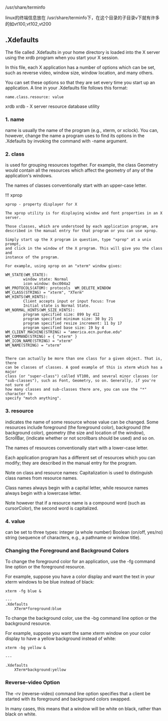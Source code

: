 

/usr/share/terminfo

linux的终端信息放在 /usr/share/terminfo下，在这个目录的子目录v下就有许多的如vt100,vt102,vt200



## .Xdefaults

The file called .Xdefaults in your home directory is loaded into the X server
using the xrdb program when you start your X session.

In this file, each X application has a number of options which can be set, such
as reverse video, window size, window location, and many others.

You can set these options so that they are set every time you start up an
application. A line in your .Xdefaults file follows this format:

    name.class.resource: value


xrdb
    xrdb - X server resource database utility


### 1. name

name is usually the name of the program (e.g., xterm, or xclock). You can,
however, change the name a program uses to find its options in the .Xdefaults
by invoking the command with -name argument.

### 2. class

is used for grouping resources together. For example, the class Geometry would
contain all the resources which affect the geometry of any of the application's
windows. 

The names of classes conventionally start with an upper-case letter.


!!! xprop

    xprop - property displayer for X

    The xprop utility is for displaying window and font properties in an X server.

    Those classes, which are understood by each application program, are
    described in the manual entry for that program or you can use xprop.

    Simply start up the X program in question, type "xprop" at a unix prompt,
    and click in the window of the X program. This will give you the class and
    instance of the program.

    For example, using xprop on an "xterm" window gives:

```
WM_STATE(WM_STATE):
		window state: Normal
		icon window: 0xc004a2
WM_PROTOCOLS(ATOM): protocols  WM_DELETE_WINDOW
WM_CLASS(STRING) = "xterm", "XTerm"
WM_HINTS(WM_HINTS):
		Client accepts input or input focus: True
		Initial state is Normal State.
WM_NORMAL_HINTS(WM_SIZE_HINTS):
		program specified size: 899 by 412
		program specified minimum size: 30 by 21
		program specified resize increment: 11 by 17
		program specified base size: 19 by 4
WM_CLIENT_MACHINE(STRING) = "america.ecn.purdue.edu"
WM_COMMAND(STRING) = { "xterm" }
WM_ICON_NAME(STRING) = "xterm"
WM_NAME(STRING) = "xterm"


There can actually be more than one class for a given object. That is, there
can be classes of classes. A good example of this is xterm which has a major
class (or "super-class") called VT100, and several minor classes (or
"sub-classes"), such as Font, Geometry, so on. Generally, if you're not sure of
how many classes and sub-classes there are, you can use the "*" character to
specify "match anything".
```


### 3. resource

indicates the name of some resource whose value can be changed. Some resources
include foreground (the foreground color), background (the background color),
geometry (the size and location of the window), ScrollBar, (indicate whether or
not scrollbars should be used) and so on.

The names of resources conventionally start with a lower-case letter. 

Each application program has a different set of resources which you can modify;
they are described in the manual entry for the program.


Note on class and resource names: Capitalization is used to distinguish class
names from resource names.

Class names always begin with a capital letter, while resource names always
begin with a lowercase letter.

Note however that if a resource name is a compound word (such as cursorColor),
the second word is capitalized.


### 4. value

can be set to three types:
integer (a whole number)
Boolean (on/off, yes/no)
string (sequence of characters, e.g., a pathname or window title).



### Changing the Foreground and Background Colors

To change the foreground color for an application, use the -fg command line
option or the foreground resource.

For example, suppose you have a color display and want the text in your xterm
windows to be blue instead of black:

```
xterm -fg blue &

---
.Xdefaults
    XTerm*foreground:blue

```

To change the background color, use the -bg command line option or the
background resource.

For example, suppose you want the same xterm window on your color display to
have a yellow background instead of white:

```
xterm -bg yellow &

---

.Xdefaults
    XTerm*background:yellow
```


### Reverse-video Option

The -rv (reverse-video) command line option specifies that a client be started
with its foreground and background colors swapped.

In many cases, this means that a window will be white on black, rather than
black on white.
